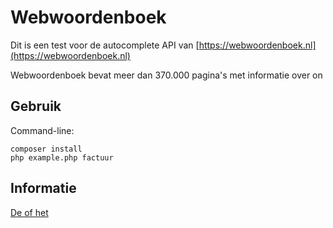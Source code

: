 # Webwoordenboek

Dit is een test voor de autocomplete API van [https://webwoordenboek.nl](https://webwoordenboek.nl)

Webwoordenboek bevat meer dan 370.000 pagina's met informatie over on

## Gebruik

Command-line:

```shell
composer install
php example.php factuur
```

## Informatie
[De of het](https://webwoordenboek.nl/de-of-het)
